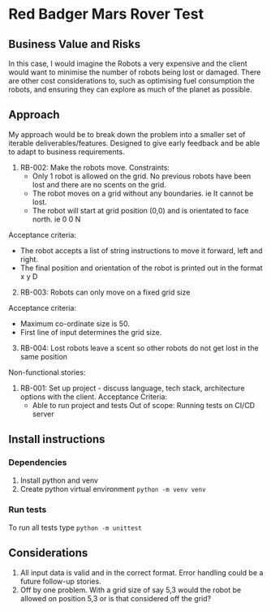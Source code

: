 # Red Badger Mars Rover Test

## Business Value and Risks

In this case, I would imagine the Robots a very expensive and the client would want to minimise the number of robots being lost or damaged. There are other cost considerations to, such as optimising fuel consumption the robots, and ensuring they can explore as much of the planet as possible. 

## Approach

My approach would be to break down the problem into a smaller set of iterable deliverables/features. Designed to give early feedback and be able to adapt to business requirements. 


1. RB-002: Make the robots move.
Constraints: 
   - Only 1 robot is allowed on the grid. No previous robots have been lost and there are no scents on the grid.
   - The robot moves on a grid without any boundaries. ie It cannot be lost. 
   - The robot will start at grid position (0,0) and is orientated to face north. ie 0 0 N

Acceptance criteria:
  - The robot accepts a list of string instructions to move it forward, left and right.
  - The final position and orientation of the robot is printed out in the format x y D

2. RB-003: Robots can only move on a fixed grid size

Acceptance criteria:
  - Maximum co-ordinate size is 50.
  - First line of input determines the grid size. 

3. RB-004: Lost robots leave a scent so other robots do not get lost in the same position


Non-functional stories:
1. RB-001: Set up project - discuss language, tech stack, architecture options with the client. 
Acceptance Criteria:
   - Able to run project and tests
Out of scope:
Running tests on CI/CD server
   
## Install instructions

### Dependencies
1. Install python and venv
2. Create python virtual environment `python -m venv venv`

### Run tests
To run all tests type `python -m unittest`


## Considerations
1. All input data is valid and in the correct format. Error handling could be a future follow-up stories.
2. Off by one problem. With a grid size of say 5,3 would the robot be allowed on position 5,3 or is that considered off the grid?
